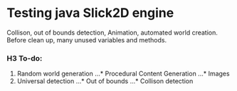 # Testing java Slick2D engine

  Collison, out of bounds detection, Animation, automated world creation.
  Before clean up, many unused variables and methods.

### H3  To-do:
1.    Random world generation
...*  Procedural Content Generation
...*  Images
2.    Universal detection
...*  Out of bounds
...*  Collison detection
